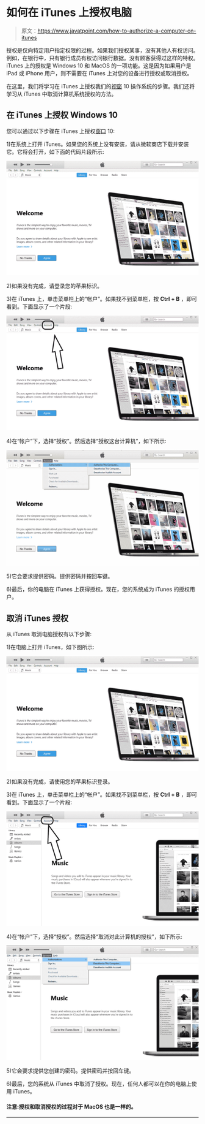 # 如何在 iTunes 上授权电脑

> 原文：<https://www.javatpoint.com/how-to-authorize-a-computer-on-itunes>

授权是仅向特定用户指定权限的过程。如果我们授权某事，没有其他人有权访问。例如，在银行中，只有银行成员有权访问银行数据。没有顾客获得过这样的特权。iTunes 上的授权是 Windows 10 和 MacOS 的一项功能。这是因为如果用户是 iPad 或 iPhone 用户，则不需要在 iTunes 上对您的设备进行授权或取消授权。

在这里，我们将学习在 iTunes 上授权我们的[视窗](https://www.javatpoint.com/windows) 10 操作系统的步骤。我们还将学习从 iTunes 中取消计算机系统授权的方法。

## 在 iTunes 上授权 Windows 10

您可以通过以下步骤在 iTunes 上授权[窗口](https://www.javatpoint.com/what-is-windows) 10:

1)在系统上打开 iTunes。如果您的系统上没有安装，请从微软商店下载并安装它。它将会打开，如下面的代码片段所示:

![How To Authorize A Computer on iTunes](img/e222a6b07ce10e807c082473780602f0.png)

2)如果没有完成，请登录您的苹果标识。

3)在 iTunes 上，单击菜单栏上的“帐户”。如果找不到菜单栏，按 **Ctrl + B** ，即可看到。下面显示了一个片段:

![How To Authorize A Computer on iTunes](img/cf680e3a2883283daa1bf97370e0a569.png)

4)在“帐户”下，选择“授权”。然后选择“授权这台计算机”，如下所示:

![How To Authorize A Computer on iTunes](img/6465768f239bce7feeb371e8a092a84b.png)

5)它会要求提供密码。提供密码并按回车键。

6)最后，你的电脑在 iTunes 上获得授权。现在，您的系统成为 iTunes 的授权用户。

## 取消 iTunes 授权

从 iTunes 取消电脑授权有以下步骤:

1)在电脑上打开 iTunes，如下图所示:

![How To Authorize A Computer on iTunes](img/6378667cae2e228a25ff6df701fa1d88.png)

2)如果没有完成，请使用您的苹果标识登录。

3)在 iTunes 上，单击菜单栏上的“帐户”。如果找不到菜单栏，按 **Ctrl + B** ，即可看到。下面显示了一个片段:

![How To Authorize A Computer on iTunes](img/aeb8fe1ebc0ea754e7c58502818e3c54.png)

4)在“帐户”下，选择“授权”。然后选择“取消对此计算机的授权”，如下所示:

![How To Authorize A Computer on iTunes](img/4596a8dc9a35de49417bcb014245ce12.png)

5)它会要求提供您创建的密码。提供密码并按回车键。

6)最后，您的系统从 iTunes 中取消了授权。现在，任何人都可以在你的电脑上使用 iTunes。

#### 注意:授权和取消授权的过程对于 MacOS 也是一样的。

* * *